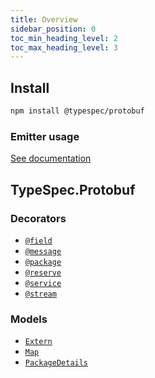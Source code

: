 ```yaml
---
title: Overview
sidebar_position: 0
toc_min_heading_level: 2
toc_max_heading_level: 3
---
```


## Install

```bash
npm install @typespec/protobuf
```

### Emitter usage

[See documentation](./emitter.md)

## TypeSpec.Protobuf

### Decorators

- [`@field`](./decorators.md#@TypeSpec.Protobuf.field)
- [`@message`](./decorators.md#@TypeSpec.Protobuf.message)
- [`@package`](./decorators.md#@TypeSpec.Protobuf.package)
- [`@reserve`](./decorators.md#@TypeSpec.Protobuf.reserve)
- [`@service`](./decorators.md#@TypeSpec.Protobuf.service)
- [`@stream`](./decorators.md#@TypeSpec.Protobuf.stream)

### Models

- [`Extern`](./data-types.md#TypeSpec.Protobuf.Extern)
- [`Map`](./data-types.md#TypeSpec.Protobuf.Map)
- [`PackageDetails`](./data-types.md#TypeSpec.Protobuf.PackageDetails)
